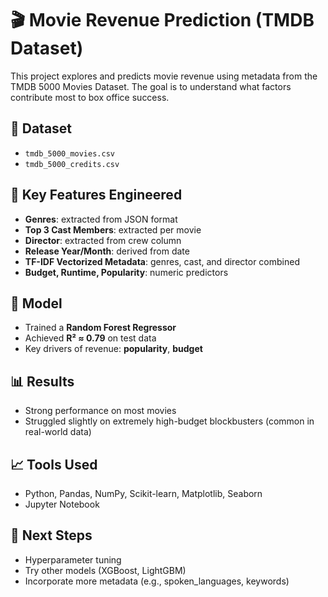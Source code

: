 # 🎬 Movie Revenue Prediction (TMDB Dataset)

This project explores and predicts movie revenue using metadata from the TMDB 5000 Movies Dataset. The goal is to understand what factors contribute most to box office success.

## 📂 Dataset
- `tmdb_5000_movies.csv`
- `tmdb_5000_credits.csv`

## 🧪 Key Features Engineered
- **Genres**: extracted from JSON format
- **Top 3 Cast Members**: extracted per movie
- **Director**: extracted from crew column
- **Release Year/Month**: derived from date
- **TF-IDF Vectorized Metadata**: genres, cast, and director combined
- **Budget, Runtime, Popularity**: numeric predictors

## 🤖 Model
- Trained a **Random Forest Regressor**
- Achieved **R² ≈ 0.79** on test data
- Key drivers of revenue: **popularity**, **budget**

## 📊 Results
- Strong performance on most movies
- Struggled slightly on extremely high-budget blockbusters (common in real-world data)

## 📈 Tools Used
- Python, Pandas, NumPy, Scikit-learn, Matplotlib, Seaborn
- Jupyter Notebook

## 🔮 Next Steps
- Hyperparameter tuning
- Try other models (XGBoost, LightGBM)
- Incorporate more metadata (e.g., spoken_languages, keywords)
